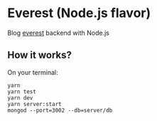 # Everest (Node.js flavor)

Blog [everest](https://github.com/eliseekn/everest) backend with Node.js

## How it works?

On your terminal:

```
yarn
yarn test
yarn dev
yarn server:start
mongod --port=3002 --db=server/db
```
